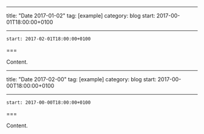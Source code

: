 
---
title: "Date 2017-01-02"
tag: [example]
category: blog
start: 2017-00-01T18:00:00+0100

---

``start: 2017-02-01T18:00:00+0100``

===

Content.

---
title: "Date 2017-02-00"
tag: [example]
category: blog
start: 2017-00-00T18:00:00+0100

---

``start: 2017-00-00T18:00:00+0100``

===

Content.
